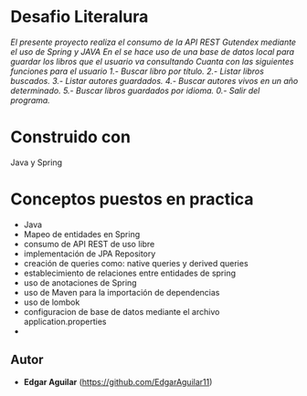 # Desafio Literalura
_El presente proyecto realiza el consumo de la API REST Gutendex mediante el uso de Spring y JAVA_
_En el se hace uso de una base de datos local para guardar los libros que el usuario va consultando_
_Cuanta con las siguientes funciones para el usuario_
_1.- Buscar libro por título._ 
_2.- Listar libros buscados._
_3.- Listar autores guardados._
_4.- Buscar autores vivos en un año determinado._
_5.- Buscar libros guardados por idioma._
_0.- Salir del programa._

# Construido con
Java y Spring

# Conceptos puestos en practica
- Java 
- Mapeo de entidades en Spring
- consumo de API REST de uso libre
- implementación de JPA Repository
- creación de queries como: native queries y derived queries
- establecimiento de relaciones entre entidades de spring
- uso de anotaciones de Spring
- uso de Maven para la importación de dependencias
- uso de lombok
- configuracion de base de datos mediante el archivo application.properties
- 
## Autor
* **Edgar Aguilar** (https://github.com/EdgarAguilar11)

